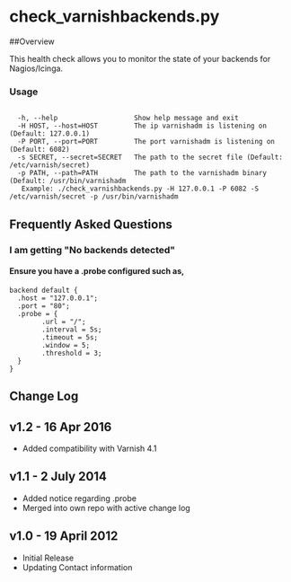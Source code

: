 check_varnishbackends.py
=============

##Overview

This health check allows you to monitor the state of your backends for Nagios/Icinga.  

### Usage

<pre><code>
  -h, --help                   Show help message and exit
  -H HOST, --host=HOST         The ip varnishadm is listening on (Default: 127.0.0.1)
  -P PORT, --port=PORT         The port varnishadm is listening on (Default: 6082)
  -s SECRET, --secret=SECRET   The path to the secret file (Default: /etc/varnish/secret)
  -p PATH, --path=PATH         The path to the varnishadm binary (Default: /usr/bin/varnishadm
   Example: ./check_varnishbackends.py -H 127.0.0.1 -P 6082 -S /etc/varnish/secret -p /usr/bin/varnishadm
</pre></code>

## Frequently Asked Questions

### I am getting "No backends detected"
#### Ensure you have a .probe configured such as,
<pre><code>backend default {
  .host = "127.0.0.1";
  .port = "80";
  .probe = {
        .url = "/";
        .interval = 5s;
        .timeout = 5s;
        .window = 5;
        .threshold = 3;
  }
}
</pre></code>


## Change Log

## v1.2 - 16 Apr 2016
- Added compatibility with Varnish 4.1

## v1.1 - 2 July 2014
- Added notice regarding .probe
- Merged into own repo with active change log

## v1.0 - 19 April 2012
- Initial Release
- Updating Contact information

